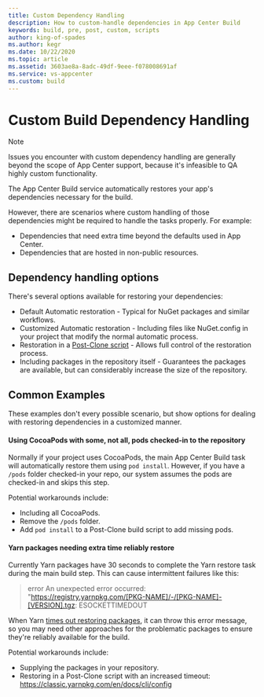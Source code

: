 ```yaml
---
title: Custom Dependency Handling
description: How to custom-handle dependencies in App Center Build
keywords: build, pre, post, custom, scripts
author: king-of-spades
ms.author: kegr
ms.date: 10/22/2020
ms.topic: article
ms.assetid: 3603ae8a-8adc-49df-9eee-f078008691af
ms.service: vs-appcenter
ms.custom: build
---
```


# Custom Build Dependency Handling
> [!NOTE] 
> Issues you encounter with custom dependency handling are generally beyond the scope of App Center support, because it's infeasible to QA highly custom functionality.

The App Center Build service automatically restores your app's dependencies necessary for the build. 

However, there are scenarios where custom handling of those dependencies might be required to handle the tasks properly. For example:

- Dependencies that need extra time beyond the defaults used in App Center.
- Dependencies that are hosted in non-public resources. 

## Dependency handling options
There's several options available for restoring your dependencies:

- Default Automatic restoration - Typical for NuGet packages and similar workflows.
- Customized Automatic restoration - Including files like NuGet.config in your project that modify the normal automatic process.
- Restoration in a [Post-Clone script](~/build/custom/scripts/index.md#post-clone) - Allows full control of the restoration process. 
- Including packages in the repository itself - Guarantees the packages are available, but can considerably increase the size of the repository. 

## Common Examples
These examples don't every possible scenario, but show options for dealing with restoring dependencies in a customized manner.

#### Using CocoaPods with some, not all, pods checked-in to the repository
Normally if your project uses CocoaPods, the main App Center Build task will automatically restore them using `pod install`. However, if you have a `/pods` folder checked-in your repo, our system assumes the pods are checked-in and skips this step. 

Potential workarounds include:
- Including all CocoaPods.
- Remove the `/pods` folder. 
- Add `pod install` to a Post-Clone build script to add missing pods.

#### Yarn packages needing extra time reliably restore
Currently Yarn packages have 30 seconds to complete the Yarn restore task during the main build step. This can cause intermittent failures like this:
> error An unexpected error occurred: "https://registry.yarnpkg.com/[PKG-NAME]/-/[PKG-NAME]-[VERSION].tgz: ESOCKETTIMEDOUT

When Yarn [times out restoring packages](https://stackoverflow.com/a/51508426/3757150), it can throw this error message, so you may need other approaches for the problematic packages to ensure they're reliably available for the build. 

Potential workarounds include:
- Supplying the packages in your repository.
- Restoring in a Post-Clone script with an increased timeout: https://classic.yarnpkg.com/en/docs/cli/config
